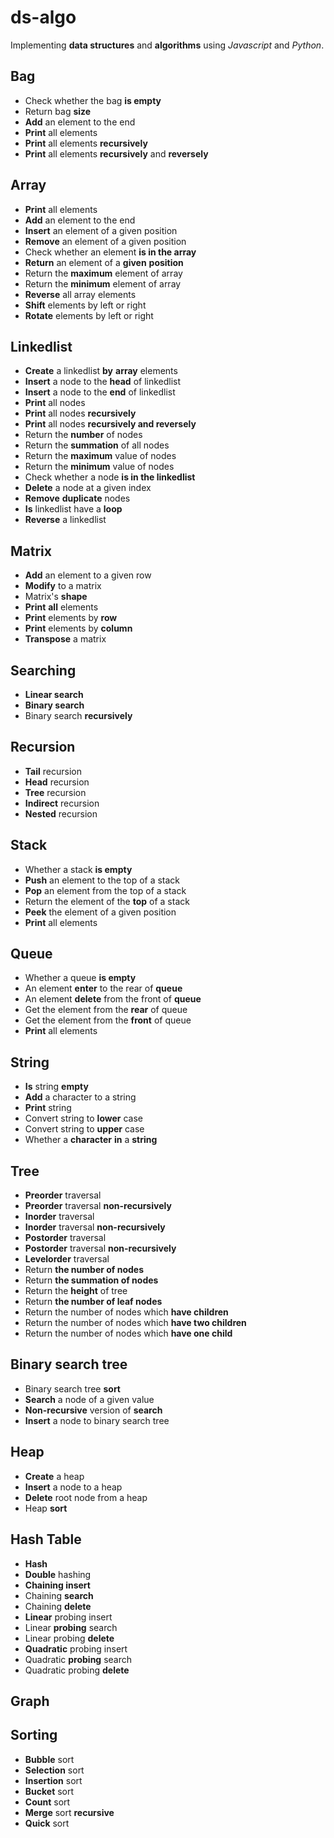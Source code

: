 # ds-algo

Implementing **data structures** and **algorithms** using *Javascript* and *Python*.

## Bag

* Check whether the bag **is empty**
* Return bag **size**
* **Add** an element to the end
* **Print** all elements
* **Print** all elements **recursively**
* **Print** all elements **recursively** and **reversely**

## Array 

* **Print** all elements
* **Add** an element to the end
* **Insert** an element of a given position
* **Remove** an element of a given position 
* Check whether an element **is in the array**
* **Return** an element of a **given** **position**
* Return the **maximum** element of array
* Return the **minimum** element of array
* **Reverse** all array elements
* **Shift** elements by left or right
* **Rotate** elements by left or right

## Linkedlist

* **Create** a linkedlist **by** **array** elements
* **Insert** a node to the **head** of linkedlist
* **Insert** a node to the **end** of linkedlist
* **Print** all nodes
* **Print** all nodes **recursively**
* **Print** all nodes **recursively and reversely**
* Return the **number** of nodes
* Return the **summation** of all nodes
* Return the **maximum** value of nodes
* Return the **minimum** value of nodes
* Check whether a node **is in the linkedlist**
* **Delete** a node at a given index
* **Remove** **duplicate** nodes
* **Is** linkedlist have a **loop**
* **Reverse** a linkedlist

## Matrix

* **Add** an element to a given row
* **Modify** to a matrix
* Matrix's **shape**
* **Print** **all** elements
* **Print** elements by **row**
* **Print** elements by **column**
* **Transpose** a matrix

## Searching

* **Linear search**
* **Binary search**
* Binary search **recursively**

## Recursion

* **Tail** recursion
* **Head** recursion
* **Tree** recursion
* **Indirect** recursion
* **Nested** recursion

## Stack

* Whether a stack **is empty**
* **Push** an element to the top of a stack
* **Pop** an element from the top of a stack
* Return the element of the **top** of a stack
* **Peek** the element of a given position
* **Print** all elements

## Queue

* Whether a queue **is empty**
* An element **enter** to the rear of **queue**
* An element **delete** from the front of **queue**
* Get the element from the **rear** of queue
* Get the element from the **front** of queue
* **Print** all elements

## String

* **Is** string **empty**
* **Add** a character to a string
* **Print** string
* Convert string to **lower** case
* Convert string to **upper** case
* Whether a **character** **in** a **string**

## Tree

* **Preorder** traversal
* **Preorder** traversal **non-recursively**
* **Inorder** traversal
* **Inorder** traversal **non-recursively**
* **Postorder** traversal
* **Postorder** traversal **non-recursively**
* **Levelorder** traversal
* Return **the number of nodes**
* Return **the summation of nodes**
* Return the **height** of tree
* Return **the number of leaf nodes**
* Return the number of nodes which **have children**
* Return the number of nodes which **have two children**
* Return the number of nodes which **have one child**

## Binary search tree

* Binary search tree **sort**
* **Search** a node of a given value
* **Non-recursive** version of **search** 
* **Insert** a node to binary search tree 

## Heap

* **Create** a heap
* **Insert** a node to a heap
* **Delete** root node from a heap
* Heap **sort**

## Hash Table

* **Hash**
* **Double** hashing
* **Chaining insert**
* Chaining **search**
* Chaining **delete**
* **Linear** probing insert
* Linear **probing** search
* Linear probing **delete**
* **Quadratic** probing insert
* Quadratic **probing** search
* Quadratic probing **delete**

## Graph

## Sorting

* **Bubble** sort
* **Selection** sort
* **Insertion** sort
* **Bucket** sort
* **Count** sort
* **Merge** sort **recursive**
* **Quick** sort